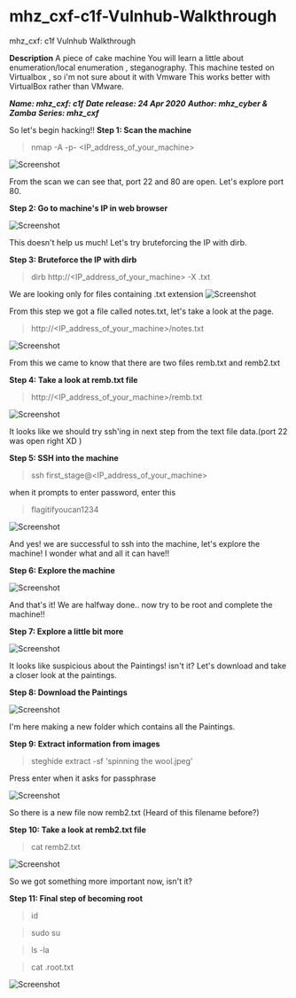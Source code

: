 # mhz_cxf-c1f-Vulnhub-Walkthrough
mhz_cxf: c1f Vulnhub Walkthrough

**Description**
A piece of cake machine
You will learn a little about enumeration/local enumeration , steganography.
This machine tested on Virtualbox , so i'm not sure about it with Vmware
This works better with VirtualBox rather than VMware.

***Name: mhz_cxf: c1f***
***Date release: 24 Apr 2020***
***Author: mhz_cyber & Zamba***
***Series: mhz_cxf***

So let's begin hacking!!
**Step 1: Scan the machine**
> nmap -A -p- <IP_address_of_your_machine>

![Screenshot](1.png)

From the scan we can see that, port 22 and 80 are open. Let's explore port 80.

**Step 2: Go to machine's IP in web browser**

![Screenshot](2.png)

This doesn't help us much! Let's try bruteforcing the IP with dirb.

**Step 3: Bruteforce the IP with dirb**

> dirb http://<IP_address_of_your_machine> -X .txt

We are looking only for files containing .txt extension
![Screenshot](3.png)

From this step we got a file called notes.txt, let's take a look at the page.
>http://<IP_address_of_your_machine>/notes.txt

![Screenshot](4.png)

From this we came to know that there are two files remb.txt and remb2.txt

**Step 4: Take a look at remb.txt file**

> http://<IP_address_of_your_machine>/remb.txt

![Screenshot](5.png)

It looks like we should try ssh'ing in next step from the text file data.(port 22 was open right XD )

**Step 5: SSH into the machine**

> ssh first_stage@<IP_address_of_your_machine>

when it prompts to enter password, enter this

>flagitifyoucan1234

![Screenshot](5a.png)

And yes! we are successful to ssh into the machine, let's explore the machine! I wonder what and all it can have!!

**Step 6: Explore the machine**

![Screenshot](6.png)

And that's it! We are halfway done.. now try to be root and complete the machine!!

**Step 7: Explore a little bit more**

![Screenshot](7.png)

It looks like suspicious about the Paintings! isn't it?
Let's download and take a closer look at the paintings.

**Step 8: Download the Paintings**

![Screenshot](7a.png)

I'm here making a new folder which contains all the Paintings.

**Step 9: Extract information from images**

>steghide extract -sf 'spinning the wool.jpeg'

Press enter when it asks for passphrase

![Screenshot](7b.png)

So there is a new file now remb2.txt (Heard of this filename before?)

**Step 10: Take a look at remb2.txt file** 

> cat remb2.txt

![Screenshot](8.png)

So we got something more important now, isn't it?

**Step 11: Final step of becoming root**
>id

>sudo su

>ls -la

>cat .root.txt

![Screenshot](10.png)


